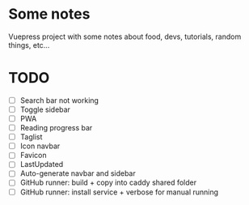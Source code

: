# Some notes

Vuepress project with some notes about food, devs, tutorials, random things, etc...

# TODO

- [ ] Search bar not working
- [ ] Toggle sidebar
- [ ] PWA
- [ ] Reading progress bar
- [ ] Taglist
- [ ] Icon navbar
- [ ] Favicon
- [ ] LastUpdated
- [ ] Auto-generate navbar and sidebar
- [ ] GitHub runner: build + copy into caddy shared folder
- [ ] GitHub runner: install service + verbose for manual running
